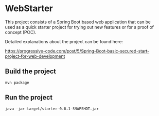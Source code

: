 # WebStarter

This project consists of a Spring Boot based web application that can be used as a quick starter project for trying out new features or for a proof of concept (POC).

Detailed explanations about the project can be found here: 

https://progressive-code.com/post/5/Spring-Boot-basic-secured-start-project-for-web-development

## Build the project

```
mvn package
```

## Run the project

```
java -jar target/starter-0.0.1-SNAPSHOT.jar
```
